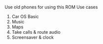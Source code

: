 Use old phones for using this ROM 
Use cases
1) Car OS Basic
2) Music
3) Maps
4) Take calls & route audio
5) Screensaver & clock 
